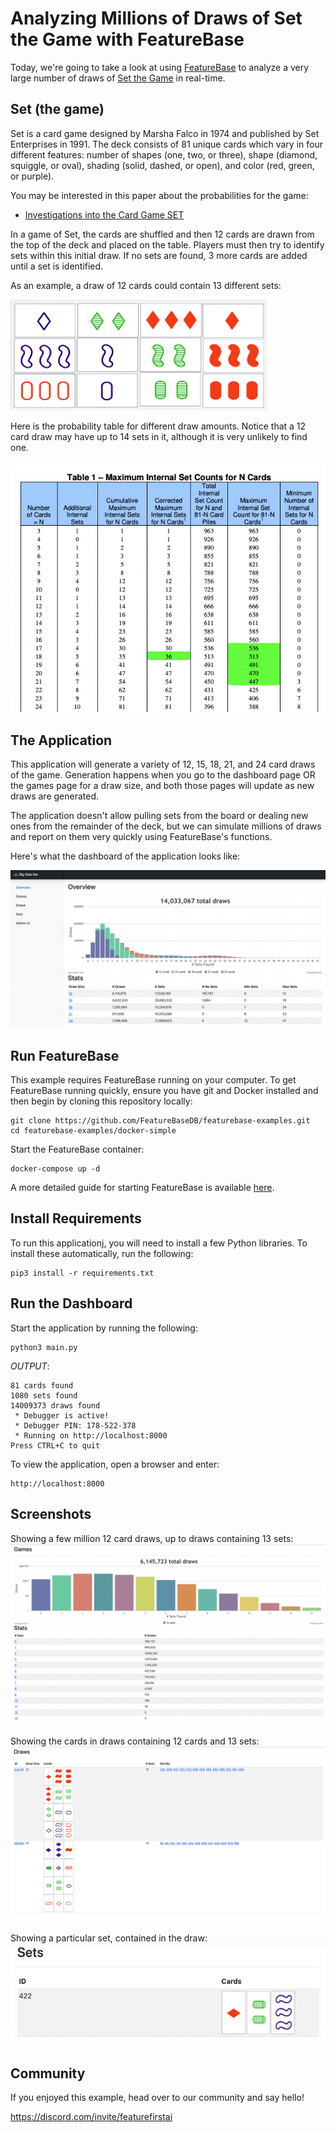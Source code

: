 # Analyzing Millions of Draws of Set the Game with FeatureBase 
Today, we're going to take a look at using [FeatureBase](https://featurebase.com/) to analyze a very large number of draws of [Set the Game](https://en.wikipedia.org/wiki/Set_(card_game)) in real-time.

## Set (the game)
Set is a card game designed by Marsha Falco in 1974 and published by Set Enterprises in 1991. The deck consists of 81 unique cards which vary in four different features: number of shapes (one, two, or three), shape (diamond, squiggle, or oval), shading (solid, dashed, or open), and color (red, green, or purple). 

You may be interested in this paper about the probabilities for the game:

- [Investigations into the Card Game SET](https://www.setgame.com/sites/default/files/teacherscorner/SETPROOF.pdf)

In a game of Set, the cards are shuffled and then 12 cards are drawn from the top of the deck and placed on the table. Players must then try to identify sets within this initial draw. If no sets are found, 3 more cards are added until a set is identified. 

As an example, a draw of 12 cards could contain 13 different sets:

![sets](https://raw.githubusercontent.com/FeatureBaseDB/featurebase-examples/main/bigdata-set/static/setdraw2.png)


Here is the probability table for different draw amounts. Notice that a 12 card draw may have up to 14 sets in it, although it is very unlikely to find one.

![sets](https://raw.githubusercontent.com/FeatureBaseDB/featurebase-examples/main/bigdata-set/static/prob_table.png)

## The Application
This application will generate a variety of 12, 15, 18, 21, and 24 card draws of the game. Generation happens when you go to the dashboard page OR the games page for a draw size, and both those pages will update as new draws are generated.

The application doesn't allow pulling sets from the board or dealing new ones from the remainder of the deck, but we can simulate millions of draws and report on them very quickly using FeatureBase's functions.

Here's what the dashboard of the application looks like:

![dash](https://raw.githubusercontent.com/FeatureBaseDB/featurebase-examples/main/bigdata-set/static/dash.png)


## Run FeatureBase
This example requires FeatureBase running on your computer. To get FeatureBase running quickly, ensure you have git and Docker installed and then begin by cloning this repository locally:

```
git clone https://github.com/FeatureBaseDB/featurebase-examples.git
cd featurebase-examples/docker-simple
```

Start the FeatureBase container:

```
docker-compose up -d
```

A more detailed guide for starting FeatureBase is available [here](https://github.com/FeatureBaseDB/featurebase-examples/tree/main/docker-simple#readme).

## Install Requirements
To run this applicationj, you will need to install a few Python libraries. To install these automatically, run the following:

```
pip3 install -r requirements.txt
```

## Run the Dashboard
Start the application by running the following:

```
python3 main.py
```

*OUTPUT*:
```
81 cards found
1080 sets found
14009373 draws found
 * Debugger is active!
 * Debugger PIN: 178-522-378
 * Running on http://localhost:8000
Press CTRL+C to quit
```

To view the application, open a browser and enter:

```
http://localhost:8000
```

## Screenshots
Showing a few million 12 card draws, up to draws containing 13 sets:
![screen_2](https://raw.githubusercontent.com/FeatureBaseDB/featurebase-examples/main/bigdata-set/static/screen_2.png)

Showing the cards in draws containing 12 cards and 13 sets:
![screen_3](https://raw.githubusercontent.com/FeatureBaseDB/featurebase-examples/main/bigdata-set/static/screen_3.png)

Showing a particular set, contained in the draw:
![screen_4](https://raw.githubusercontent.com/FeatureBaseDB/featurebase-examples/main/bigdata-set/static/screen_4.png)

## Community
If you enjoyed this example, head over to our community and say hello!

https://discord.com/invite/featurefirstai
